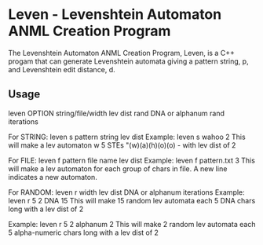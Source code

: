 # Leven - Levenshtein Automaton ANML Creation Program

The Levenshtein Automaton ANML Creation Program, Leven, is a C++ progam that can generate Levenshtein automata giving a pattern string, p, and Levenshtein edit distance, d.


## Usage

leven OPTION string/file/width lev dist rand DNA or alphanum rand iterations

For STRING: leven s pattern string lev dist
Example: 
leven s wahoo 2
This will make a lev automaton w 5 STEs "(w)(a)(h)(o)(o) - with lev dist of 2

For FILE: leven f pattern file name lev dist
Example: 
leven f pattern.txt 3
This will make a lev automaton for each group of chars in file. A new line indicates a new automaton.
  
For RANDOM: leven r width lev dist DNA or alphanum iterations
Example: 
leven r 5 2 DNA 15
This will make 15 random lev automata each 5 DNA chars long with a lev dist of 2

Example: 
leven r 5 2 alphanum 2
This will make 2 random lev automata each 5 alpha-numeric chars long with a lev dist of 2
